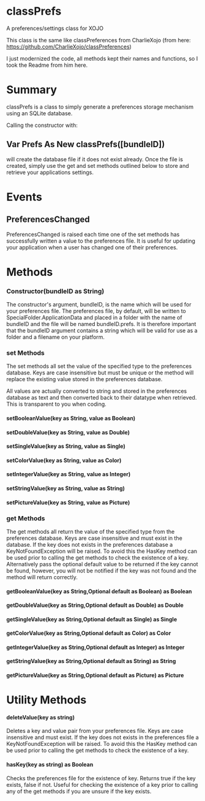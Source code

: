 # classPrefs
A preferences/settings class for XOJO

This class is the same like classPreferences from CharlieXojo
(from here: https://github.com/CharlieXojo/classPreferences)

I just modernized the code, all methods kept their names and functions, so I took the 
Readme from him here.


# Summary 
classPrefs is a class to simply generate a preferences storage mechanism using an SQLite database. 

Calling the constructor with:

## Var Prefs As New classPrefs([bundleID])

will create the database file if it does not exist already. Once the file is created, simply use the 
get and set methods outlined below to store and retrieve your applications settings.

# Events 

## PreferencesChanged 
PreferencesChanged is raised each time one of the set methods has successfully written a value to the 
preferences file. It is useful for updating your application when a user has changed one of their preferences.

# Methods

### Constructor(bundleID as String) 
The constructor's argument, bundleID, is the name which will be used for your preferences file. The preferences file, by default, will be written to SpecialFolder.ApplicationData and placed in a folder with the name of bundleID and the file will be named bundleID.prefs. It is therefore important that the bundleID argument contains a string which will be valid for use as a folder and a filename on your platform.

### set Methods 
The set methods all set the value of the specified type to the preferences database. Keys are case insensitive but must be unique or the method will replace the existing value stored in the preferences database.

All values are actually converted to string and stored in the preferences database as text and then converted back to their datatype when retrieved. This is transparent to you when coding.

#### setBooleanValue(key as String, value as Boolean)

#### setDoubleValue(key as String, value as Double)

#### setSingleValue(key as String, value as Single)

#### setColorValue(key as String, value as Color)

#### setIntegerValue(key as String, value as Integer)

#### setStringValue(key as String, value as String)

#### setPictureValue(key as String, value as Picture)

### get Methods 
The get methods all return the value of the specified type from the preferences database. Keys are case insensitive and must exist in the database. If the key does not exists in the preferences database a KeyNotFoundException will be raised. To avoid this the HasKey method can be used prior to calling the get methods to check the existence of a key. Alternatively pass the optional default value to be returned if the key cannot be found, however, you will not be notified if the key was not found and the method will return correctly.

#### getBooleanValue(key as String,Optional default as Boolean) as Boolean
#### getDoubleValue(key as String,Optional default as Double) as Double
#### getSingleValue(key as String,Optional default as Single) as Single
#### getColorValue(key as String,Optional default as Color) as Color
#### getIntegerValue(key as String,Optional default as Integer) as Integer
#### getStringValue(key as String,Optional default as String) as String
#### getPictureValue(key as String,Optional default as Picture) as Picture

# Utility Methods

#### deleteValue(key as string) 
Deletes a key and value pair from your preferences file. Keys are case insensitive and must exist. If the key does not exists in the preferences file a KeyNotFoundException will be raised. To avoid this the HasKey method can be used prior to calling the get methods to check the existence of a key.

#### hasKey(key as string) as Boolean 
Checks the preferences file for the existence of key. Returns true if the key exists, false if not. Useful for checking the existence of a key prior to calling any of the get methods if you are unsure if the key exists.
